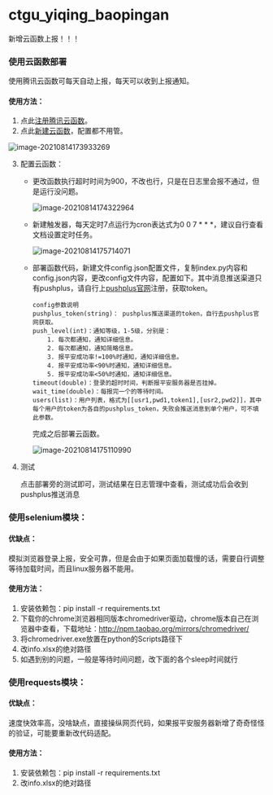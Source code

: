 # ctgu_yiqing_baopingan
新增云函数上报！！！



### 使用云函数部署

使用腾讯云函数可每天自动上报，每天可以收到上报通知。

#### 使用方法：
1. 点此[注册腾讯云函数](https://console.cloud.tencent.com/)。
2. 点此[新建云函数](https://console.cloud.tencent.com/scf/list-create?rid=4&ns=default&keyword=helloworld%20%E7%A9%BA%E7%99%BD%E6%A8%A1%E6%9D%BF%E5%87%BD%E6%95%B0%26python3)，配置都不用管。

![image-20210814173933269](https://gitee.com/zzzjoy/My_Pictures/raw/master/image-20210814173933269.png)

3. 配置云函数：
   * 更改函数执行超时时间为900，不改也行，只是在日志里会报不通过，但是运行没问题。
   
     ![image-20210814174322964](https://gitee.com/zzzjoy/My_Pictures/raw/master/image-20210814174322964.png)

   * 新建触发器，每天定时7点运行为cron表达式为0 0 7 * * *，建议自行查看文档设置定时任务。

      ![image-20210814175714071](https://gitee.com/zzzjoy/My_Pictures/raw/master/image-20210814175714071.png)

   * 部署函数代码，新建文件config.json配置文件，复制index.py内容和config.json内容，更改config文件内容，配置如下。其中消息推送渠道只有pushplus，请自行上[pushplus官网](https://pushplus.hxtrip.com/message)注册，获取token。

      ```
      config参数说明
      pushplus_token(string)： pushplus推送渠道的token，自行去pushplus官网获取。
      push_level(int)：通知等级，1-5级，分别是：
          1. 每次都通知，通知详细信息。
          2. 每次都通知，通知简略信息。
          3. 报平安成功率!=100%时通知，通知详细信息。
          4. 报平安成功率<90%时通知，通知详细信息。
          5. 报平安成功率<50%时通知，通知详细信息。
      timeout(double)：登录的超时时间，判断报平安服务器是否挂掉。
      wait_time(double)：每报完一个的等待时间。
      users(list)：用户列表，格式为[[usr1,pwd1,token1],[usr2,pwd2]]，其中每个用户的token为各自的pushplus_token，失败会推送消息到单个用户，可不填此参数。
      ```

      完成之后部署云函数。

      ![image-20210814175110990](https://gitee.com/zzzjoy/My_Pictures/raw/master/image-20210814175110990.png)

4. 测试

   点击部署旁的测试即可，测试结果在日志管理中查看，测试成功后会收到pushplus推送消息

### 使用selenium模块：

#### 优缺点：

模拟浏览器登录上报，安全可靠，但是会由于如果页面加载慢的话，需要自行调整等待加载时间，而且linux服务器不能用。

#### 使用方法：

1. 安装依赖包：pip install -r requirements.txt
2. 下载你的chrome浏览器相同版本chromedriver驱动，chrome版本自己在浏览器中查看，下载地址：http://npm.taobao.org/mirrors/chromedriver/
3. 将chromedriver.exe放置在python的Scripts路径下
4. 改info.xlsx的绝对路径
5. 如遇到别的问题，一般是等待时间问题，改下面的各个sleep时间就行

### 使用requests模块：

#### 优缺点：

速度快效率高，没啥缺点，直接操纵网页代码，如果报平安服务器新增了奇奇怪怪的验证，可能要重新改代码适配。

#### 使用方法：

1. 安装依赖包：pip install -r requirements.txt
2. 改info.xlsx的绝对路径
